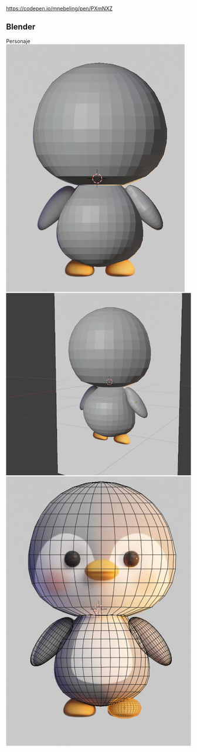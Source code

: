 https://codepen.io/mnebeling/pen/PXmNXZ

## Blender
Personaje
![Alt text](image-2.png)
![Alt text](image.png)
![Alt text](image-3.png)
